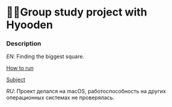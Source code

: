 # 👩‍🔧Group study project with Hyooden
### Description

*EN*: Finding the biggest square.

[How to run](https://github.com/Gabriel-Em/42_AcademyPlus---BSQ---#how-to-run)

[Subject](https://github.com/evgenkarlson/ALL_SCHOOL_42/blob/master/00_Projects__(%D0%9E%D1%81%D0%BD%D0%BE%D0%B2%D0%BD%D0%BE%D0%B5_%D0%9E%D0%B1%D1%83%D1%87%D0%B5%D0%BD%D0%B8%D0%B5)/03_Graphic/02____wolf3d_(cub3d)/cub3d.pdf)

*RU*: Проект делался на macOS, работоспособность на других операционных системах не проверялась.

